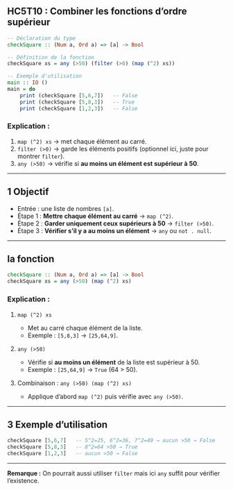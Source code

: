 HC5T10 : Combiner les fonctions d’ordre supérieur
---

```haskell
-- Déclaration du type
checkSquare :: (Num a, Ord a) => [a] -> Bool

-- Définition de la fonction
checkSquare xs = any (>50) (filter (>0) (map (^2) xs))

-- Exemple d'utilisation
main :: IO ()
main = do
    print (checkSquare [5,6,7])   -- False
    print (checkSquare [5,8,3])   -- True
    print (checkSquare [1,2,3])   -- False
```

### Explication :

1. `map (^2) xs` → met chaque élément au carré.
2. `filter (>0)` → garde les éléments positifs (optionnel ici, juste pour montrer `filter`).
3. `any (>50)` → vérifie si **au moins un élément est supérieur à 50**.

---


## 1️ Objectif

* Entrée : une liste de nombres `[a]`.
* Étape 1 : **Mettre chaque élément au carré** → `map (^2)`.
* Étape 2 : **Garder uniquement ceux supérieurs à 50** → `filter (>50)`.
* Étape 3 : **Vérifier s’il y a au moins un élément** → `any` ou `not . null`.

---

##  la fonction

```haskell
checkSquare :: (Num a, Ord a) => [a] -> Bool
checkSquare xs = any (>50) (map (^2) xs)
```

### Explication :

1. `map (^2) xs`

   * Met au carré chaque élément de la liste.
   * Exemple : `[5,8,3]` → `[25,64,9]`.

2. `any (>50)`

   * Vérifie si **au moins un élément** de la liste est supérieur à 50.
   * Exemple : `[25,64,9]` → `True` (64 > 50).

3. Combinaison : `any (>50) (map (^2) xs)`

   * Applique d’abord `map (^2)` puis vérifie avec `any (>50)`.

---

## 3️ Exemple d’utilisation

```haskell
checkSquare [5,6,7]   -- 5^2=25, 6^2=36, 7^2=49 → aucun >50 → False
checkSquare [5,8,3]   -- 8^2=64 >50 → True
checkSquare [1,2,3]   -- aucun >50 → False
```

---

**Remarque :** On pourrait aussi utiliser `filter` mais ici `any` suffit pour vérifier l’existence.
